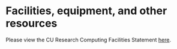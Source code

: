# Facilities, equipment, and other resources

Please view the CU Research Computing Facilities Statement [here](https://www.colorado.edu/rc/resources).

